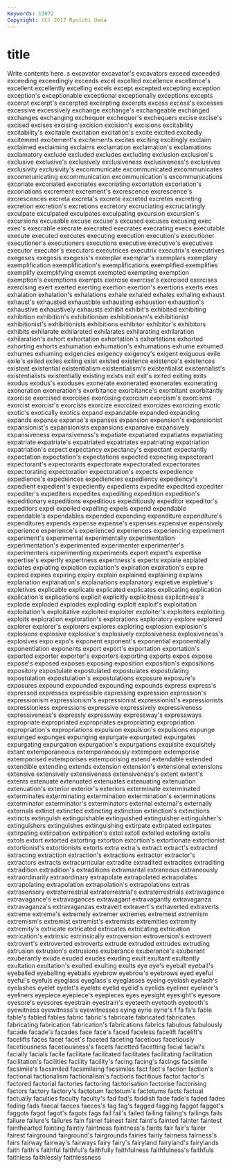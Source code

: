 ```yaml
---
Keywords: 13072 
Copyright: (C) 2017 Ryuichi Ueda
---
```


# title

Write contents here.
s excavator excavator's excavators exceed exceeded
exceeding exceedingly exceeds excel excelled excellence excellence's excellent excellently excelling
excels except excepted excepting exception exception's exceptionable exceptional exceptionally exceptions
excepts excerpt excerpt's excerpted excerpting excerpts excess excess's excesses excessive
excessively exchange exchange's exchangeable exchanged exchanges exchanging exchequer exchequer's exchequers
excise excise's excised excises excising excision excision's excisions excitability excitability's
excitable excitation excitation's excite excited excitedly excitement excitement's excitements excites
exciting excitingly exclaim exclaimed exclaiming exclaims exclamation exclamation's exclamations exclamatory
exclude excluded excludes excluding exclusion exclusion's exclusive exclusive's exclusively exclusiveness
exclusiveness's exclusives exclusivity exclusivity's excommunicate excommunicated excommunicates excommunicating excommunication excommunication's
excommunications excoriate excoriated excoriates excoriating excoriation excoriation's excoriations excrement excrement's
excrescence excrescence's excrescences excreta excreta's excrete excreted excretes excreting excretion
excretion's excretions excretory excruciating excruciatingly exculpate exculpated exculpates exculpating excursion
excursion's excursions excusable excuse excuse's excused excuses excusing exec exec's
execrable execrate execrated execrates execrating execs executable execute executed executes
executing execution execution's executioner executioner's executioners executions executive executive's executives
executor executor's executors executrices executrix executrix's executrixes exegeses exegesis exegesis's
exemplar exemplar's exemplars exemplary exemplification exemplification's exemplifications exemplified exemplifies exemplify
exemplifying exempt exempted exempting exemption exemption's exemptions exempts exercise exercise's
exercised exercises exercising exert exerted exerting exertion exertion's exertions exerts
exes exhalation exhalation's exhalations exhale exhaled exhales exhaling exhaust exhaust's
exhausted exhaustible exhausting exhaustion exhaustion's exhaustive exhaustively exhausts exhibit exhibit's
exhibited exhibiting exhibition exhibition's exhibitionism exhibitionism's exhibitionist exhibitionist's exhibitionists exhibitions
exhibitor exhibitor's exhibitors exhibits exhilarate exhilarated exhilarates exhilarating exhilaration exhilaration's
exhort exhortation exhortation's exhortations exhorted exhorting exhorts exhumation exhumation's exhumations
exhume exhumed exhumes exhuming exigencies exigency exigency's exigent exiguous exile
exile's exiled exiles exiling exist existed existence existence's existences existent
existential existentialism existentialism's existentialist existentialist's existentialists existentially existing exists exit
exit's exited exiting exits exodus exodus's exoduses exonerate exonerated exonerates
exonerating exoneration exoneration's exorbitance exorbitance's exorbitant exorbitantly exorcise exorcised exorcises
exorcising exorcism exorcism's exorcisms exorcist exorcist's exorcists exorcize exorcized exorcizes
exorcizing exotic exotic's exotically exotics expand expandable expanded expanding expands
expanse expanse's expanses expansion expansion's expansionist expansionist's expansionists expansions expansive
expansively expansiveness expansiveness's expatiate expatiated expatiates expatiating expatriate expatriate's expatriated
expatriates expatriating expatriation expatriation's expect expectancy expectancy's expectant expectantly expectation
expectation's expectations expected expecting expectorant expectorant's expectorants expectorate expectorated expectorates
expectorating expectoration expectoration's expects expedience expedience's expediences expediencies expediency expediency's
expedient expedient's expediently expedients expedite expedited expediter expediter's expediters expedites
expediting expedition expedition's expeditionary expeditions expeditious expeditiously expeditor expeditor's expeditors
expel expelled expelling expels expend expendable expendable's expendables expended expending
expenditure expenditure's expenditures expends expense expense's expenses expensive expensively experience
experience's experienced experiences experiencing experiment experiment's experimental experimentally experimentation experimentation's
experimented experimenter experimenter's experimenters experimenting experiments expert expert's expertise expertise's
expertly expertness expertness's experts expiate expiated expiates expiating expiation expiation's
expiration expiration's expire expired expires expiring expiry explain explained explaining
explains explanation explanation's explanations explanatory expletive expletive's expletives explicable explicate
explicated explicates explicating explication explication's explications explicit explicitly explicitness explicitness's
explode exploded explodes exploding exploit exploit's exploitation exploitation's exploitative exploited
exploiter exploiter's exploiters exploiting exploits exploration exploration's explorations exploratory explore
explored explorer explorer's explorers explores exploring explosion explosion's explosions explosive
explosive's explosively explosiveness explosiveness's explosives expo expo's exponent exponent's exponential
exponentially exponentiation exponents export export's exportation exportation's exported exporter exporter's
exporters exporting exports expos expose expose's exposed exposes exposing exposition
exposition's expositions expository expostulate expostulated expostulates expostulating expostulation expostulation's expostulations
exposure exposure's exposures expound expounded expounding expounds express express's expressed
expresses expressible expressing expression expression's expressionism expressionism's expressionist expressionist's expressionists
expressionless expressions expressive expressively expressiveness expressiveness's expressly expressway expressway's expressways
expropriate expropriated expropriates expropriating expropriation expropriation's expropriations expulsion expulsion's expulsions
expunge expunged expunges expunging expurgate expurgated expurgates expurgating expurgation expurgation's
expurgations exquisite exquisitely extant extemporaneous extemporaneously extempore extemporise extemporised extemporises
extemporising extend extendable extended extendible extending extends extension extension's extensional
extensions extensive extensively extensiveness extensiveness's extent extent's extents extenuate extenuated
extenuates extenuating extenuation extenuation's exterior exterior's exteriors exterminate exterminated exterminates
exterminating extermination extermination's exterminations exterminator exterminator's exterminators external external's externally
externals extinct extincted extincting extinction extinction's extinctions extincts extinguish extinguishable
extinguished extinguisher extinguisher's extinguishers extinguishes extinguishing extirpate extirpated extirpates extirpating
extirpation extirpation's extol extoll extolled extolling extolls extols extort extorted
extorting extortion extortion's extortionate extortionist extortionist's extortionists extorts extra extra's
extract extract's extracted extracting extraction extraction's extractions extractor extractor's extractors
extracts extracurricular extradite extradited extradites extraditing extradition extradition's extraditions extramarital
extraneous extraneously extraordinarily extraordinary extrapolate extrapolated extrapolates extrapolating extrapolation extrapolation's
extrapolations extras extrasensory extraterrestrial extraterrestrial's extraterrestrials extravagance extravagance's extravagances extravagant
extravagantly extravaganza extravaganza's extravaganzas extravert extravert's extraverted extraverts extreme extreme's
extremely extremer extremes extremest extremism extremism's extremist extremist's extremists extremities
extremity extremity's extricate extricated extricates extricating extrication extrication's extrinsic extrinsically
extroversion extroversion's extrovert extrovert's extroverted extroverts extrude extruded extrudes extruding
extrusion extrusion's extrusions exuberance exuberance's exuberant exuberantly exude exuded exudes
exuding exult exultant exultantly exultation exultation's exulted exulting exults eye
eye's eyeball eyeball's eyeballed eyeballing eyeballs eyebrow eyebrow's eyebrows eyed
eyeful eyeful's eyefuls eyeglass eyeglass's eyeglasses eyeing eyelash eyelash's eyelashes
eyelet eyelet's eyelets eyelid eyelid's eyelids eyeliner eyeliner's eyeliners eyepiece
eyepiece's eyepieces eyes eyesight eyesight's eyesore eyesore's eyesores eyestrain eyestrain's
eyeteeth eyetooth eyetooth's eyewitness eyewitness's eyewitnesses eying eyrie eyrie's f
fa fa's fable fable's fabled fables fabric fabric's fabricate fabricated
fabricates fabricating fabrication fabrication's fabrications fabrics fabulous fabulously facade facade's
facades face face's faced faceless facelift facelift's facelifts faces facet
facet's faceted faceting facetious facetiously facetiousness facetiousness's facets facetted facetting
facial facial's facially facials facile facilitate facilitated facilitates facilitating facilitation
facilitation's facilities facility facility's facing facing's facings facsimile facsimile's facsimiled
facsimileing facsimiles fact fact's faction faction's factional factionalism factionalism's factions
factitious factor factor's factored factorial factories factoring factorisation factorise factorising
factors factory factory's factotum factotum's factotums facts factual factually faculties
faculty faculty's fad fad's faddish fade fade's faded fades fading
fads faecal faeces faeces's fag fag's fagged fagging faggot faggot's
faggots fagot fagot's fagots fags fail fail's failed failing failing's
failings fails failure failure's failures fain fainer fainest faint faint's
fainted fainter faintest fainthearted fainting faintly faintness faintness's faints fair
fair's fairer fairest fairground fairground's fairgrounds fairies fairly fairness fairness's
fairs fairway fairway's fairways fairy fairy's fairyland fairyland's fairylands faith
faith's faithful faithful's faithfully faithfulness faithfulness's faithfuls faithless faithlessly faithlessness
